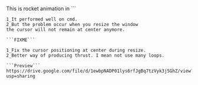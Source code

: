 This is rocket animation in ```

```
1_It performed well on cmd.
2_But the problem occur when you resize the window
the cursor will not remain at center anymore.

```FIXME```

1_Fix the cursor positioning at center during resize.
2_Better way of producing thrust. I mean not use many loops.

```Preview```
https://drive.google.com/file/d/1ewbpNADP01lys6rfJgBq7tzVyk3jSGhZ/view?usp=sharing
